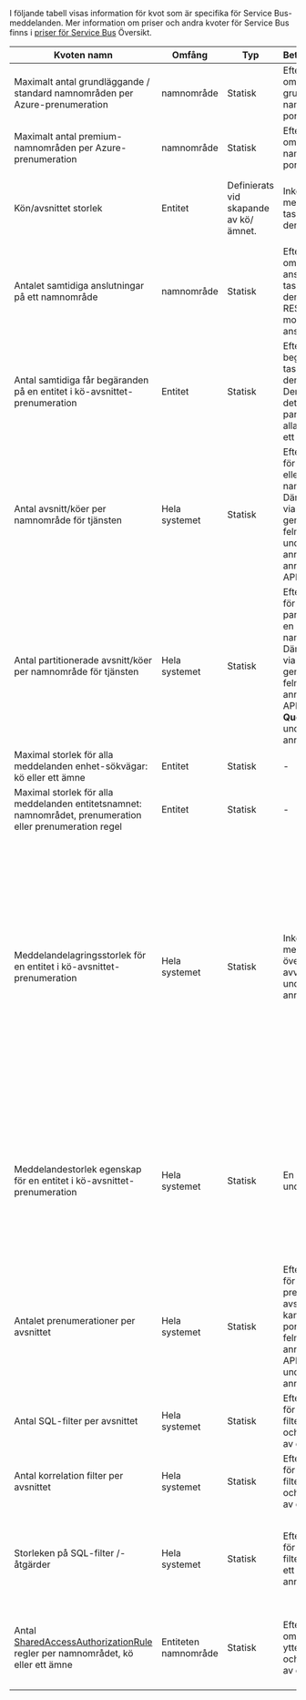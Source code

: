 I följande tabell visas information för kvot som är specifika för Service Bus-meddelanden. Mer information om priser och andra kvoter för Service Bus finns i [priser för Service Bus](https://azure.microsoft.com/pricing/details/service-bus/) Översikt.

| Kvoten namn | Omfång | Typ | Beteende när överskridits | Värde |
| --- | --- | --- | --- | --- |
| Maximalt antal grundläggande / standard namnområden per Azure-prenumeration |namnområde |Statisk |Efterföljande begäranden om ytterligare grundläggande / standard namnområden avvisas av portalen. |100|
| Maximalt antal premium-namnområden per Azure-prenumeration |namnområde |Statisk |Efterföljande begäranden om ytterligare premium-namnområden avvisas av portalen. |10 |
| Kön/avsnittet storlek |Entitet |Definierats vid skapande av kö/ämnet. |Inkommande meddelanden avvisas och tas emot ett undantag av den anropande koden. |1, 2, 3, 4 och 5 GB.<br /><br />Om [partitionering](../articles/service-bus-messaging/service-bus-partitioning.md) är aktiverad, högsta kö/avsnittet storleken är 80 GB. |
| Antalet samtidiga anslutningar på ett namnområde |namnområde |Statisk |Efterföljande begäranden om ytterligare anslutningar avvisas och tas emot ett undantag av den anropande koden. REST-åtgärder räknas inte mot samtidiga TCP-anslutningar. |NetMessaging: 1 000<br /><br />AMQP: 5 000 |
| Antal samtidiga får begäranden på en entitet i kö-avsnittet-prenumeration |Entitet |Statisk |Efterföljande ta emot begäranden avvisas och tas emot ett undantag av den anropande koden. Den här kvoten gäller för det kombinerade antalet parallella få åtgärder för alla prenumerationer på ett ämne. |5,000 |
| Antal avsnitt/köer per namnområde för tjänsten |Hela systemet |Statisk |Efterföljande förfrågningar för att skapa en ny artikel eller en kö på tjänstens namnområde avvisas. Därför, om konfigurerad via den [Azure-portalen][Azure portal], genereras ett felmeddelande. Ett undantag tas emot av den anropande koden, om den anropas från management API. |10 000<br /><br />Det totala antalet avsnitt plus köer i ett namnområde för tjänsten måste vara mindre än eller lika med 10 000.<br/>Detta gäller inte för Premium som alla entiteter partitioneras. |
| Antal partitionerade avsnitt/köer per namnområde för tjänsten |Hela systemet |Statisk |Efterföljande förfrågningar för att skapa en ny partitionerade artikel eller en kö på tjänstens namnområde avvisas. Därför, om konfigurerad via den [Azure-portalen][Azure portal], genereras ett felmeddelande. Om den anropas från management API, en **QuotaExceededException** undantag tas emot av den anropande koden. |Nivåerna Basic och Standard - 100<br />[Premium](../articles/service-bus-messaging/service-bus-premium-messaging.md) -1 000 (per meddelandefunktionsenhet)<br/><br />Varje partitionerade kö eller ett ämne räknar mot kvoten för 10 000 enheter per namnområde. |
| Maximal storlek för alla meddelanden enhet-sökvägar: kö eller ett ämne |Entitet |Statisk |- |260 tecken |
| Maximal storlek för alla meddelanden entitetsnamnet: namnområdet, prenumeration eller prenumeration regel |Entitet |Statisk |- |50 tecken |
| Meddelandelagringsstorlek för en entitet i kö-avsnittet-prenumeration |Hela systemet |Statisk |Inkommande meddelanden som överskrider dessa kvoter avvisas och tas emot ett undantag av den anropande koden. |Maximal meddelandestorlek: 256KB ([standardnivån](../articles/service-bus-messaging/service-bus-premium-messaging.md)) / 1MB ([premiumnivån](../articles/service-bus-messaging/service-bus-premium-messaging.md)). <br /><br />**Obs** på grund av system som den här gränsen är vanligtvis något mindre.<br /><br />Maximal huvudstorlek: 64KB<br /><br />Maximalt antal egenskaper för sidhuvud i egenskapsuppsättningen: **byte/int. MaxValue**<br /><br />Maximal storlek för egenskapen i egenskapsuppsättningen: ingen explicit gräns. Begränsas av högsta huvudstorlek. |
| Meddelandestorlek egenskap för en entitet i kö-avsnittet-prenumeration |Hela systemet |Statisk |En **SerializationException** undantag genereras. |Maximal egenskapen meddelandestorlek för varje egenskap är 32 kB. Totala storleken för alla egenskaper får inte överskrida 64 kB. Detta gäller för hela rubriken för den [BrokeredMessage](https://msdn.microsoft.com/library/microsoft.servicebus.messaging.brokeredmessage.aspx), som har både användaregenskaper samt Systemegenskaper (exempelvis [SequenceNumber](https://msdn.microsoft.com/library/microsoft.servicebus.messaging.brokeredmessage.sequencenumber.aspx), [etikett](https://msdn.microsoft.com/library/microsoft.servicebus.messaging.brokeredmessage.label.aspx), [MessageId](https://msdn.microsoft.com/library/microsoft.servicebus.messaging.brokeredmessage.messageid.aspx)och så vidare). |
| Antalet prenumerationer per avsnittet |Hela systemet |Statisk |Efterföljande förfrågningar för att skapa ytterligare prenumerationer för avsnittet avvisas. Därför kan visas konfigureras via portalen ett felmeddelande. Om anropas från management API som tas emot ett undantag av den anropande koden. |2,000 |
| Antal SQL-filter per avsnittet |Hela systemet |Statisk |Efterföljande förfrågningar för att skapa ytterligare filter på avsnittet avvisas och tas emot ett undantag av den anropande koden. |2,000 |
| Antal korrelation filter per avsnittet |Hela systemet |Statisk |Efterföljande förfrågningar för att skapa ytterligare filter på avsnittet avvisas och tas emot ett undantag av den anropande koden. |100,000 |
| Storleken på SQL-filter /-åtgärder |Hela systemet |Statisk |Efterföljande förfrågningar för att skapa ytterligare filter avvisas och tas emot ett undantag av den anropande koden. |Maximal längd på villkoret Filtersträngen: 1024 (1K).<br /><br />Maximal längd på regeln åtgärd sträng: 1024 (1K).<br /><br />Maximalt antal uttryck per Regelåtgärd: 32. |
| Antal [SharedAccessAuthorizationRule](https://msdn.microsoft.com/library/azure/microsoft.servicebus.messaging.sharedaccessauthorizationrule.aspx) regler per namnområdet, kö eller ett ämne |Entiteten namnområde |Statisk |Efterföljande begäranden om skapande av ytterligare regler avvisas och tas emot ett undantag av den anropande koden. |Maximalt antal regler: 12. <br /><br /> Regler som har konfigurerats på ett Service Bus-namnområde som gäller för alla köer och ämnen i detta namnområde. |

[Azure portal]: https://portal.azure.com